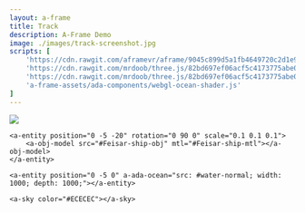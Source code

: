 ```yaml
---
layout: a-frame
title: Track
description: A-Frame Demo
image: ./images/track-screenshot.jpg
scripts: [
	'https://cdn.rawgit.com/aframevr/aframe/9045c899d5a1fb4649720c2d1e9f530209533f23/dist/aframe.js',
	'https://cdn.rawgit.com/mrdoob/three.js/82bd697ef06acf5c4173775abe053d7a499a6722/examples/js/Mirror.js',
	'https://cdn.rawgit.com/mrdoob/three.js/82bd697ef06acf5c4173775abe053d7a499a6722/examples/js/WaterShader.js',
	'a-frame-assets/ada-components/webgl-ocean-shader.js'
]
---
```


<a-scene  fog="type: linear; color: #ECECEC; far: 100;">
	<a-assets>
		<a-asset-item id="Feisar-ship-obj" src="a-frame-assets/Feisar_Ship_OBJ/Feisar_Ship.obj"></a-asset-item>
		<a-asset-item id="Feisar-ship-mtl" src="a-frame-assets/Feisar_Ship_OBJ/Feisar_Ship.mtl"></a-asset-item>
		<img id="water-normal" src="https://raw.githubusercontent.com/mrdoob/three.js/dev/examples/textures/waternormals.jpg" crossorigin="anonymous" />
	</a-assets>

	<a-entity position="0 -5 -20" rotation="0 90 0" scale="0.1 0.1 0.1">
		<a-obj-model src="#Feisar-ship-obj" mtl="#Feisar-ship-mtl"></a-obj-model>
	</a-entity>

	<a-entity position="0 -5 0" a-ada-ocean="src: #water-normal; width: 1000; depth: 1000;"></a-entity>

	<a-sky color="#ECECEC"></a-sky>
</a-scene>

<script>

</script>